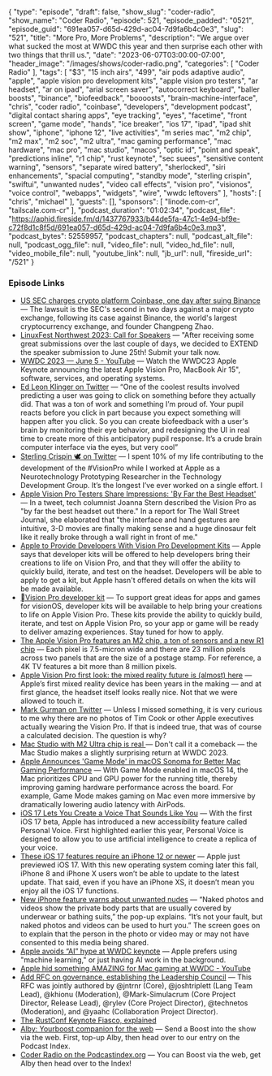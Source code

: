 {
  "type": "episode",
  "draft": false,
  "show_slug": "coder-radio",
  "show_name": "Coder Radio",
  "episode": 521,
  "episode_padded": "0521",
  "episode_guid": "691ea057-d65d-429d-ac04-7d9fa6b4c0e3",
  "slug": "521",
  "title": "More Pro, More Problems",
  "description": "We argue over what sucked the most at WWDC this year and then surprise each other with two things that thrill us.",
  "date": "2023-06-07T03:00:00-07:00",
  "header_image": "/images/shows/coder-radio.png",
  "categories": [
    "Coder Radio"
  ],
  "tags": [
    "$3",
    "15 inch airs",
    "499",
    "air pods adaptive audio",
    "apple",
    "apple vision pro development kits",
    "apple vision pro testers",
    "ar headset",
    "ar on ipad",
    "arial screen saver",
    "autocorrect keyboard",
    "baller boosts",
    "binance",
    "biofeedback",
    "boooosts",
    "brain-machine-interface",
    "chris",
    "coder radio",
    "coinbase",
    "developers",
    "development podcast",
    "digital contact sharing apps",
    "eye tracking",
    "eyes",
    "facetime",
    "front screen",
    "game mode",
    "hands",
    "ice breaker",
    "ios 17",
    "ipad",
    "ipad shit show",
    "iphone",
    "iphone 12",
    "live activities",
    "m series mac",
    "m2 chip",
    "m2 max",
    "m2 soc",
    "m2 ultra",
    "mac gaming performance",
    "mac hardware",
    "mac pro",
    "mac studio",
    "macos",
    "optic id",
    "point and speak",
    "predictions inline",
    "r1 chip",
    "rust keynote",
    "sec suees",
    "sensitive content warning",
    "sensors",
    "separate wired battery",
    "sherlocked",
    "siri enhancements",
    "spacial computing",
    "standby mode",
    "sterling crispin",
    "swiftui",
    "unwanted nudes",
    "video call effects",
    "vision pro",
    "visionos",
    "voice control",
    "webapps",
    "widgets",
    "wire",
    "wwdc leftovers"
  ],
  "hosts": [
    "chris",
    "michael"
  ],
  "guests": [],
  "sponsors": [
    "linode.com-cr",
    "tailscale.com-cr"
  ],
  "podcast_duration": "01:02:34",
  "podcast_file": "https://aphid.fireside.fm/d/1437767933/b44de5fa-47c1-4e94-bf9e-c72f8d1c8f5d/691ea057-d65d-429d-ac04-7d9fa6b4c0e3.mp3",
  "podcast_bytes": 52559957,
  "podcast_chapters": null,
  "podcast_alt_file": null,
  "podcast_ogg_file": null,
  "video_file": null,
  "video_hd_file": null,
  "video_mobile_file": null,
  "youtube_link": null,
  "jb_url": null,
  "fireside_url": "/521"
}


### Episode Links

  * [US SEC charges crypto platform Coinbase, one day after suing Binance](https://www.reuters.com/legal/us-sec-sues-coinbase-over-failure-register-2023-06-06/ "US SEC charges crypto platform Coinbase, one day after suing Binance") — The lawsuit is the SEC's second in two days against a major crypto exchange, following its case against Binance, the world's largest cryptocurrency exchange, and founder Changpeng Zhao.
  * [LinuxFest Northwest 2023: Call for Speakers](https://sessionize.com/lfnw2023/ "LinuxFest Northwest 2023: Call for Speakers") — "After receiving some great submissions over the last couple of days, we decided to EXTEND the speaker submission to June 25th! Submit your talk now.
  * [WWDC 2023 — June 5 - YouTube](https://www.youtube.com/watch?v=GYkq9Rgoj8E "WWDC 2023 — June 5 - YouTube") — Watch the WWDC23 Apple Keynote announcing the latest Apple Vision Pro, MacBook Air 15", software, services, and operating systems.
  * [Ed Leon Klinger on Twitter](https://twitter.com/edleonklinger/status/1665802712875769860 "Ed Leon Klinger on Twitter") — “One of the coolest results involved predicting a user was going to click on something before they actually did. That was a ton of work and something I’m proud of. Your pupil reacts before you click in part because you expect something will happen after you click. So you can create biofeedback with a user's brain by monitoring their eye behavior, and redesigning the UI in real time to create more of this anticipatory pupil response. It’s a crude brain computer interface via the eyes, but very cool”
  * [Sterling Crispin 🕊️ on Twitter](https://twitter.com/sterlingcrispin/status/1665792422914453506 "Sterling Crispin 🕊️ on Twitter") — I spent 10% of my life contributing to the development of the #VisionPro while I worked at Apple as a Neurotechnology Prototyping Researcher in the Technology Development Group. It’s the longest I’ve ever worked on a single effort. I
  * [Apple Vision Pro Testers Share Impressions: 'By Far the Best Headset'](https://www.macrumors.com/2023/06/06/apple-vision-pro-first-impressions/ "Apple Vision Pro Testers Share Impressions: 'By Far the Best Headset'") — In a tweet, tech columnist Joanna Stern described the Vision Pro as "by far the best headset out there." In a report for The Wall Street Journal, she elaborated that "the interface and hand gestures are intuitive, 3-D movies are finally making sense and a huge dinosaur felt like it really broke through a wall right in front of me."
  * [Apple to Provide Developers With Vision Pro Development Kits](https://www.macrumors.com/2023/06/05/apple-vision-pro-developer-kits/ "Apple to Provide Developers With Vision Pro Development Kits") — Apple says that developer kits will be offered to help developers bring their creations to life on Vision Pro, and that they will offer the ability to quickly build, iterate, and test on the headset. Developers will be able to apply to get a kit, but Apple hasn't offered details on when the kits will be made available.
  * [Vision Pro developer kit](https://developer.apple.com/visionos/work-with-apple/ "Vision Pro developer kit") — To support great ideas for apps and games for visionOS, developer kits will be available to help bring your creations to life on Apple Vision Pro. These kits provide the ability to quickly build, iterate, and test on Apple Vision Pro, so your app or game will be ready to deliver amazing experiences. Stay tuned for how to apply.
  * [The Apple Vision Pro features an M2 chip, a ton of sensors and a new R1 chip](https://techcrunch.com/2023/06/05/the-apple-vision-pro-features-an-m2-chip-a-ton-of-sensors-and-a-new-r1-chip/ "The Apple Vision Pro features an M2 chip, a ton of sensors and a new R1 chip") — Each pixel is 7.5-micron wide and there are 23 million pixels across two panels that are the size of a postage stamp. For reference, a 4K TV features a bit more than 8 million pixels.
  * [Apple Vision Pro first look: the mixed reality future is (almost) here](https://www.theverge.com/23747065/apple-vision-pro-headset-hands-on-features-specs-price-release-date "Apple Vision Pro first look: the mixed reality future is \(almost\) here") — Apple’s first mixed reality device has been years in the making — and at first glance, the headset itself looks really nice. Not that we were allowed to touch it.
  * [Mark Gurman on Twitter](https://twitter.com/markgurman/status/1665865409495539716 "Mark Gurman on Twitter") — Unless I missed something, it is very curious to me why there are no photos of Tim Cook or other Apple executives actually wearing the Vision Pro. If that is indeed true, that was of course a calculated decision. The question is why?
  * [Mac Studio with M2 Ultra chip is real ](https://www.imore.com/mac/mac-studio-with-m2-max-chip-is-real-and-proves-theres-life-in-the-studio-yet "Mac Studio with M2 Ultra chip is real ") — Don't call it a comeback — the Mac Studio makes a slightly surprising return at WWDC 2023.
  * [Apple Announces 'Game Mode' in macOS Sonoma for Better Mac Gaming Performance](https://www.macrumors.com/2023/06/05/macos-14-game-mode/ "Apple Announces 'Game Mode' in macOS Sonoma for Better Mac Gaming Performance") — With Game Mode enabled in macOS 14, the Mac prioritizes CPU and GPU power for the running title, thereby improving gaming hardware performance across the board. For example, Game Mode makes gaming on Mac even more immersive by dramatically lowering audio latency with AirPods.
  * [iOS 17 Lets You Create a Voice That Sounds Like You](https://www.macrumors.com/2023/06/05/ios-17-personal-voice/ "iOS 17 Lets You Create a Voice That Sounds Like You") — With the first iOS 17 beta, Apple has introduced a new accessibility feature called Personal Voice. First highlighted earlier this year, Personal Voice is designed to allow you to use artificial intelligence to create a replica of your voice.
  * [These iOS 17 features require an iPhone 12 or newer](https://bgr.com/tech/these-ios-17-features-require-an-iphone-12-or-newer/ "These iOS 17 features require an iPhone 12 or newer") — Apple just previewed iOS 17. With this new operating system coming later this fall, iPhone 8 and iPhone X users won’t be able to update to the latest update. That said, even if you have an iPhone XS, it doesn’t mean you enjoy all the iOS 17 functions.
  * [New iPhone feature warns about unwanted nudes](https://techcrunch.com/2023/06/05/new-iphone-feature-warns-about-unwanted-nudes/ "New iPhone feature warns about unwanted nudes") — “Naked photos and videos show the private body parts that are usually covered by underwear or bathing suits,” the pop-up explains. “It’s not your fault, but naked photos and videos can be used to hurt you.” The screen goes on to explain that the person in the photo or video may or may not have consented to this media being shared.
  * [Apple avoids “AI” hype at WWDC keynote](https://arstechnica.com/information-technology/2023/06/at-apples-wwdc-keynote-ai-never-came-up-by-name-but-it-was-there/ "Apple avoids “AI” hype at WWDC keynote") — Apple prefers using "machine learning," or just having AI work in the background.
  * [Apple hid something AMAZING for Mac gaming at WWDC - YouTube](https://www.youtube.com/watch?v=g3n62FOX1Go "Apple hid something AMAZING for Mac gaming at WWDC - YouTube")
  * [Add RFC on governance, establishing the Leadership Council](https://github.com/rust-lang/rfcs/pull/3392 "Add RFC on governance, establishing the Leadership Council") — This RFC was jointly authored by @jntrnr (Core), @joshtriplett (Lang Team Lead), @khionu (Moderation), @Mark-Simulacrum (Core Project Director, Release Lead), @rylev (Core Project Director), @technetos (Moderation), and @yaahc (Collaboration Project Director).
  * [The RustConf Keynote Fiasco, explained](https://fasterthanli.me/articles/the-rustconf-keynote-fiasco-explained "The RustConf Keynote Fiasco, explained")
  * [Alby: Yourboost companion for the web](https://getalby.com/ "Alby: Yourboost companion for the web") — Send a Boost into the show via the web. First, top-up Alby, then head over to our entry on the Podcast Index.
  * [Coder Radio on the Podcastindex.org](https://podcastindex.org/podcast/487548 "Coder Radio on the Podcastindex.org") — You can Boost via the web, get Alby then head over to the Index!



